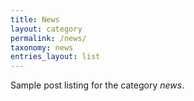 ```yaml
---
title: News
layout: category
permalink: /news/
taxonomy: news
entries_layout: list
---
```


Sample post listing for the category *news*.
